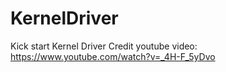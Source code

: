 # KernelDriver
Kick start Kernel Driver
Credit youtube video: https://www.youtube.com/watch?v=_4H-F_5yDvo